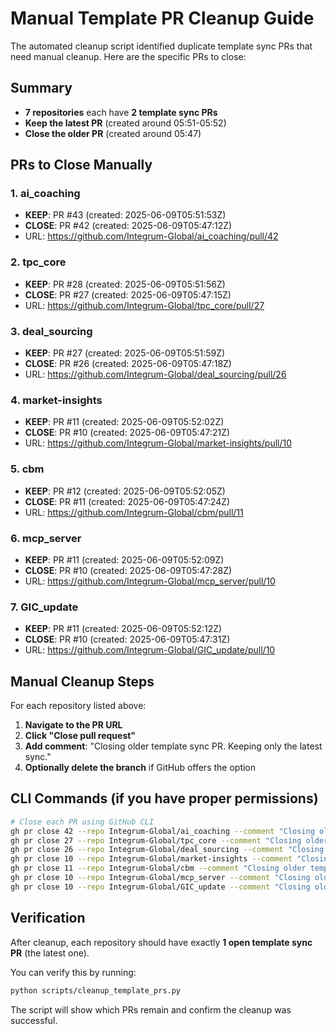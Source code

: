 # Manual Template PR Cleanup Guide

The automated cleanup script identified duplicate template sync PRs that need manual cleanup. Here are the specific PRs to close:

## Summary
- **7 repositories** each have **2 template sync PRs**
- **Keep the latest PR** (created around 05:51-05:52)
- **Close the older PR** (created around 05:47)

## PRs to Close Manually

### 1. ai_coaching
- **KEEP**: PR #43 (created: 2025-06-09T05:51:53Z)
- **CLOSE**: PR #42 (created: 2025-06-09T05:47:12Z)
- URL: https://github.com/Integrum-Global/ai_coaching/pull/42

### 2. tpc_core
- **KEEP**: PR #28 (created: 2025-06-09T05:51:56Z)
- **CLOSE**: PR #27 (created: 2025-06-09T05:47:15Z)
- URL: https://github.com/Integrum-Global/tpc_core/pull/27

### 3. deal_sourcing
- **KEEP**: PR #27 (created: 2025-06-09T05:51:59Z)
- **CLOSE**: PR #26 (created: 2025-06-09T05:47:18Z)
- URL: https://github.com/Integrum-Global/deal_sourcing/pull/26

### 4. market-insights
- **KEEP**: PR #11 (created: 2025-06-09T05:52:02Z)
- **CLOSE**: PR #10 (created: 2025-06-09T05:47:21Z)
- URL: https://github.com/Integrum-Global/market-insights/pull/10

### 5. cbm
- **KEEP**: PR #12 (created: 2025-06-09T05:52:05Z)
- **CLOSE**: PR #11 (created: 2025-06-09T05:47:24Z)
- URL: https://github.com/Integrum-Global/cbm/pull/11

### 6. mcp_server
- **KEEP**: PR #11 (created: 2025-06-09T05:52:09Z)
- **CLOSE**: PR #10 (created: 2025-06-09T05:47:28Z)
- URL: https://github.com/Integrum-Global/mcp_server/pull/10

### 7. GIC_update
- **KEEP**: PR #11 (created: 2025-06-09T05:52:12Z)
- **CLOSE**: PR #10 (created: 2025-06-09T05:47:31Z)
- URL: https://github.com/Integrum-Global/GIC_update/pull/10

## Manual Cleanup Steps

For each repository listed above:

1. **Navigate to the PR URL**
2. **Click "Close pull request"**
3. **Add comment**: "Closing older template sync PR. Keeping only the latest sync."
4. **Optionally delete the branch** if GitHub offers the option

## CLI Commands (if you have proper permissions)

```bash
# Close each PR using GitHub CLI
gh pr close 42 --repo Integrum-Global/ai_coaching --comment "Closing older template sync PR. Keeping only the latest sync."
gh pr close 27 --repo Integrum-Global/tpc_core --comment "Closing older template sync PR. Keeping only the latest sync."
gh pr close 26 --repo Integrum-Global/deal_sourcing --comment "Closing older template sync PR. Keeping only the latest sync."
gh pr close 10 --repo Integrum-Global/market-insights --comment "Closing older template sync PR. Keeping only the latest sync."
gh pr close 11 --repo Integrum-Global/cbm --comment "Closing older template sync PR. Keeping only the latest sync."
gh pr close 10 --repo Integrum-Global/mcp_server --comment "Closing older template sync PR. Keeping only the latest sync."
gh pr close 10 --repo Integrum-Global/GIC_update --comment "Closing older template sync PR. Keeping only the latest sync."
```

## Verification

After cleanup, each repository should have exactly **1 open template sync PR** (the latest one).

You can verify this by running:
```bash
python scripts/cleanup_template_prs.py
```

The script will show which PRs remain and confirm the cleanup was successful.

